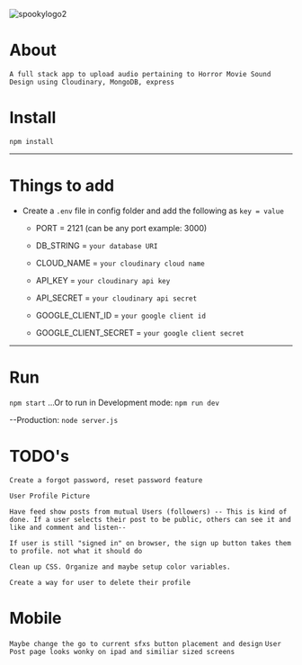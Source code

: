 ![spookylogo2](https://user-images.githubusercontent.com/72758221/236322035-d9defb3f-5ac9-44e2-bb29-720a07f2fcbc.JPG)


# About

`A full stack app to upload audio pertaining to Horror Movie Sound Design using Cloudinary, MongoDB, express`

# Install

`npm install`

---

# Things to add

- Create a `.env` file in config folder and add the following as `key = value`
  - PORT = 2121 (can be any port example: 3000)
  - DB_STRING = `your database URI`
  - CLOUD_NAME = `your cloudinary cloud name`
  - API_KEY = `your cloudinary api key`
  - API_SECRET = `your cloudinary api secret`

  - GOOGLE_CLIENT_ID = `your google client id`
  - GOOGLE_CLIENT_SECRET = `your google client secret`
  

---

# Run

`npm start`
...Or to run in Development mode: `npm run dev`

--Production: `node server.js`

# TODO's

`Create a forgot password, reset password feature`

`User Profile Picture`

`Have feed show posts from mutual Users (followers) -- This is kind of done. If a user selects their post to be public, others can see it and like and comment and listen--`


`If user is still "signed in" on browser, the sign up button takes them to profile. not what it should do`


`Clean up CSS. Organize and maybe setup color variables.`

`Create a way for user to delete their profile`


# Mobile 
`Maybe change the go to current sfxs button placement and design`
`User Post page looks wonky on ipad and similiar sized screens`

